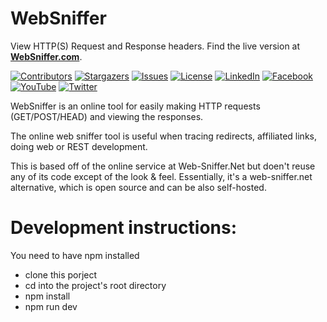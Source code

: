 # WebSniffer

View HTTP(S) Request and Response headers. Find the live version at **[WebSniffer.com](https://websniffer.com/)**.

<!-- PROJECT SHIELDS -->
<!--
*** We are using markdown "reference style" links for readability.
*** Reference links are enclosed in brackets [ ] instead of parentheses ( ).
*** See the bottom of this document for the declaration of the reference variables
*** for build-url, contributors-url, etc. This is an optional, concise syntax you may use.
*** https://www.markdownguide.org/basic-syntax/#reference-style-links
-->

<!-- [![Build Status][build-shield]][build-url]-->
[![Contributors][contributors-shield]][contributors-url]
[![Stargazers][stars-shield]][stars-url]
[![Issues][issues-shield]][issues-url]
[![License][license-shield]][license-url]
[![LinkedIn][linkedin-shield]][linkedin-url]
[![Facebook][facebook-shield]][facebook-url]
[![YouTube][youtube-shield]][youtube-url]
[![Twitter][twitter-shield]][twitter-url]



WebSniffer is an online tool for easily making HTTP requests (GET/POST/HEAD) and viewing the responses.

The online web sniffer tool is useful when tracing redirects, affiliated links, doing web or REST development.

This is based off of the online service at Web-Sniffer.Net but doen't reuse any of its code except of the look & feel. Essentially, it's a web-sniffer.net alternative, which is open source and can be also self-hosted.

# Development instructions:
You need to have npm installed

- clone this porject
- cd into the project's root directory
- npm install
- npm run dev

<!-- MARKDOWN LINKS & IMAGES -->
<!-- https://www.markdownguide.org/basic-syntax/#reference-style-links -->
[contributors-shield]: https://img.shields.io/github/contributors/freewarelovers/WebSniffer
[contributors-url]: https://github.com/freewarelovers/WebSniffer/graphs/contributors
[stars-shield]: https://img.shields.io/github/stars/freewarelovers/WebSniffer
[stars-url]: https://github.com/freewarelovers/WebSniffer/stargazers
[issues-shield]: https://img.shields.io/github/issues/freewarelovers/WebSniffer
[issues-url]: https://github.com/freewarelovers/WebSniffer/issues
[license-shield]: https://img.shields.io/github/license/freewarelovers/WebSniffer
[license-url]: https://github.com/freewarelovers/WebSniffer/blob/master/LICENSE
[linkedin-shield]: https://img.shields.io/badge/-LinkedIn-black.svg?style=flat-square&logo=linkedin&colorB=555
[linkedin-url]: https://www.linkedin.com/company/websniffer/

[facebook-shield]: https://img.shields.io/badge/-Facebook-black.svg?style=flat-square&logo=facebook&colorB=555
[facebook-url]: https://www.facebook.com/WebSnifferHQ

[youtube-shield]: https://img.shields.io/badge/-YouTube-black.svg?style=flat-square&logo=youtube&colorB=555
[youtube-url]: https://www.youtube.com/channel/UCHtLNbdagCIfir1ulloAEhQ?sub_confirmation=1

[twitter-shield]: https://img.shields.io/twitter/follow/WebSnifferHQ?label=Follow&style=social
[twitter-url]: https://twitter.com/intent/follow?screen_name=WebSnifferHQ
